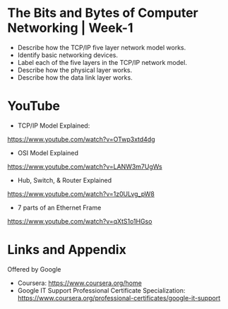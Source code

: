 # The Bits and Bytes of Computer Networking | Week-1

* Describe how the TCP/IP five layer network model works.
* Identify basic networking devices.
* Label each of the five layers in the TCP/IP network model.
* Describe how the physical layer works.
* Describe how the data link layer works.

YouTube
========================================================

- TCP/IP Model Explained:

https://www.youtube.com/watch?v=OTwp3xtd4dg

- OSI Model Explained

https://www.youtube.com/watch?v=LANW3m7UgWs

- Hub, Switch, & Router Explained

https://www.youtube.com/watch?v=1z0ULvg_pW8

- 7 parts of an Ethernet Frame

https://www.youtube.com/watch?v=qXtS1o1HGso


Links and Appendix
========================================================
Offered by Google


- Coursera: https://www.coursera.org/home
- Google IT Support Professional Certificate Specialization: https://www.coursera.org/professional-certificates/google-it-support
